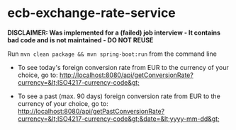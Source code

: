 # ecb-exchange-rate-service

**DISCLAIMER: Was implemented for a (failed) job interview - It contains bad code and is not maintained - DO NOT REUSE**


Run <code>mvn clean package && mvn spring-boot:run</code> from the command line

* To see today's foreign conversion rate from EUR to the currency of your choice, go to:
<http://localhost:8080/api/getConversionRate?currency=&lt;ISO4217-currency-code&gt;>

* To see a past (max. 90 days) foreign conversion rate from EUR to the currency of your choice, go to:
<http://localhost:8080/api/getPastConversionRate?currency=&lt;ISO4217-currency-code&gt;&date=&lt;yyyy-mm-dd&gt;>

